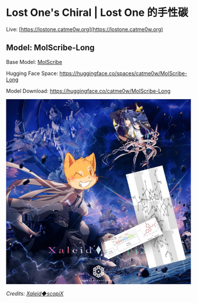 # Lost One's Chiral | Lost One 的手性碳

Live: [https://lostone.catme0w.org](https://lostone.catme0w.org)

## Model: MolScribe-Long

Base Model: [MolScribe](https://pubs.acs.org/doi/10.1021/acs.jcim.2c01480)

Hugging Face Space: https://huggingface.co/spaces/catme0w/MolScribe-Long

Model Download: https://huggingface.co/catme0w/MolScribe-Long

![Xhira◆scopiX](XhiralscopiX.jpg)

*Credits: [Xaleid◆scopiX](https://www.youtube.com/watch?v=-PTe8zkYt9A)*
